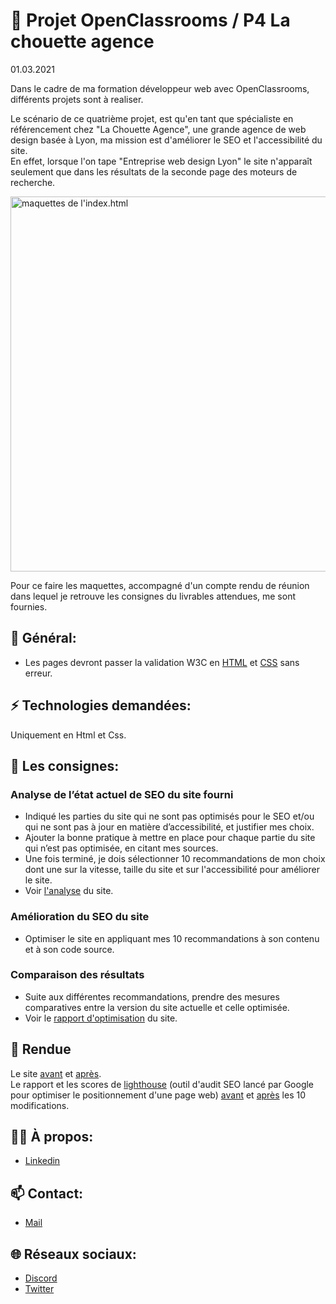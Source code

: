 # 📢 Projet OpenClassrooms / P4 La chouette agence
<p>01.03.2021</p>
<p> 
  Dans le cadre de ma formation développeur web avec OpenClassrooms, différents projets sont à realiser.
</p>

<p> 
  Le scénario de ce quatrième projet, est qu'en tant que spécialiste en référencement chez "La Chouette Agence", une grande agence de web design basée à Lyon, 
  ma mission est d'améliorer le SEO et l'accessibilité du site.</br>
 En effet, lorsque l'on tape "Entreprise web design Lyon" le site n'apparaît seulement que dans les résultats de la seconde page des moteurs de recherche.
</p>

<p>
  <img alt="maquettes de l'index.html" 
       height="600px" 
       src="https://github.com/Cyrille57/CyrilleMorel_4_01032021/blob/master/screenshot/screenshot_index.html.png">
</p>

<p> 
  Pour ce faire les maquettes, accompagné d'un compte rendu de réunion dans lequel je retrouve les consignes du livrables attendues, me sont fournies.
</p>

<h2>🔎 Général:</h2>

<ul>
  <li>
    Les pages devront passer la validation W3C en <a href="https://validator.w3.org/nu/?doc=https%3A%2F%2Fcyrille57.github.io%2FCyrilleMorel_4_01032021%2F">HTML</a> et
    <a href="https://jigsaw.w3.org/css-validator/validator?uri=https%3A%2F%2Fcyrille57.github.io%2FCyrilleMorel_4_01032021%2F&profile=css3svg&usermedium=all&warning=1&vextwarning=&lang=fr">CSS</a> sans erreur.
  </li>
</ul>
  
<h2>⚡ Technologies demandées: </h2>

<p> Uniquement en Html et Css.

<h2>📝 Les consignes: </h2>

<h3>Analyse de l’état actuel de SEO du site fourni</h3>

<ul>
  <li>
    Indiqué les parties du site qui ne sont pas optimisés pour le SEO et/ou 
    qui ne sont pas à jour en matière d’accessibilité, et justifier mes choix.
  </li>
  <li>
    Ajouter la bonne pratique à mettre en place pour chaque partie du site qui n’est pas optimisée, en citant mes sources.
  </li>
  <li>
    Une fois terminé, je dois sélectionner 10 recommandations de mon choix dont une
    sur la vitesse, taille du site et sur l'accessibilité pour améliorer le site.
    </li>
    <li>
    Voir <a href="https://github.com/Cyrille57/CyrilleMorel_4_01032021/blob/master/rapport/P4_01_analyse.xlsx">l'analyse</a> du site.
    </li>
 </ul>
    
 <h3>Amélioration du SEO du site</h3>
 <ul>
 <li>
 Optimiser le site en appliquant mes 10 recommandations à son contenu et à son code source.
 </li>
 </ul>
 
  <h3>Comparaison des résultats</h3>
 
<ul>
 <li>
Suite aux différentes recommandations, prendre des mesures comparatives entre la version du site actuelle et celle optimisée.
 </li>
     <li>
    Voir le <a href="https://github.com/Cyrille57/CyrilleMorel_4_01032021/blob/master/rapport/P4_03_Rapport_Optimisation.pdf">rapport d'optimisation</a> du site.
    </li>
</ul>

<h2>👀 Rendue</h2>

<p>
  Le site <a href="https://cyrille57.github.io/la_chouette_agence_a_modifier/">avant</a> et <a href="https://cyrille57.github.io/oc-4-la_chouette_agence/">après</a>.</br>
  Le rapport et les scores de <a href="https://developers.google.com/web/tools/lighthouse/?utm_source=bdmtools&utm_medium=siteweb&utm_campaign=lighthouse">lighthouse</a>
  (outil d'audit SEO lancé par Google pour optimiser le positionnement d'une page web)
  <a href="https://lighthouse-dot-webdotdevsite.appspot.com/lh/html?url=https://cyrille57.github.io/la_chouette_agence_a_modifier/">avant</a> 
  et <a href="https://lighthouse-dot-webdotdevsite.appspot.com/lh/html?url=https://cyrille57.github.io/oc-4-la_chouette_agence/">après</a> les 10 modifications.
</p>

<h2>🙋‍♂️ À propos: </h2>

<ul>
  <li>
    <a href="https://www.linkedin.com/in/cyrille-morel/">Linkedin</a>
  </li>
</ul> 


<h2>📫 Contact: </h2>

<ul>
  <li>
    <a href="mailto:cyril_dev@outlook.fr">Mail</a>
  </li>
</ul>

 <h2>🌐 Réseaux sociaux:</h2>
 
<ul>
  <li>
    <a href="https://discord.gg/At8T9HD">Discord</a>
  </li>
  <li>
    <a href="https://twitter.com/Cyril2101">Twitter</a>
  </li>
</ul>
